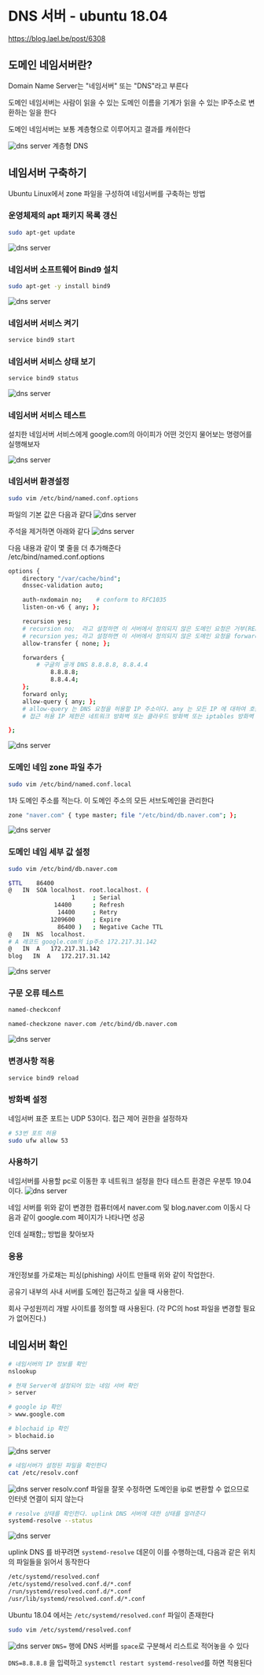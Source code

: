 # DNS 서버 - ubuntu 18.04

<https://blog.lael.be/post/6308>

## 도메인 네임서버란?

Domain Name Server는 "네임서버" 또는 "DNS"라고 부른다

도메인 네임서버는 사람이 읽을 수 있는 도메인 이름을 기계가 읽을 수 있는 IP주소로 변환하는 일을 한다

도메인 네임서버는 보통 계층형으로 이루어지고 결과를 캐쉬한다

![dns server](./imgs/dnsserver4.png)
계층형 DNS

## 네임서버 구축하기

Ubuntu Linux에서 zone 파일을 구성하여 네임서버를 구축하는 방법

### 운영체제의 apt 패키지 목록 갱신

```bash
sudo apt-get update
```

![dns server](./imgs/dnsserver5.png)

### 네임서버 소프트웨어 Bind9 설치

```bash
sudo apt-get -y install bind9
```

![dns server](./imgs/dnsserver6.png)

### 네임서버 서비스 켜기

```bash
service bind9 start
```

### 네임서버 서비스 상태 보기

```bash
service bind9 status
```

![dns server](./imgs/dnsserver7.png)

### 네임서버 서비스 테스트

설치한 네임서버 서비스에게 google.com의 아이피가 어떤 것인지 물어보는 명령어를 실행해보자

![dns server](./imgs/dnsserver8.png)

### 네임서버 환경설정

```bash
sudo vim /etc/bind/named.conf.options
```

파일의 기본 값은 다음과 같다
![dns server](./imgs/dnsserver9.png)

주석을 제거하면 아래와 같다
![dns server](./imgs/dnsserver10.png)

다음 내용과 같이 몇 줄을 더 추가해준다  
/etc/bind/named.conf.options

```bash
options {
    directory "/var/cache/bind";
    dnssec-validation auto;

    auth-nxdomain no;    # conform to RFC1035
    listen-on-v6 { any; };

    recursion yes;
    # recursion no;  라고 설정하면 이 서버에서 정의되지 않은 도메인 요청은 거부(REFUSE)한다. 이 경우 forward 관련 구문은 무시된다.
    # recursion yes; 라고 설정하면 이 서버에서 정의되지 않은 도메인 요청을 forwarders 서버에 전달하고 결과를 알려준다. 일반적으로 recursion yes를 많이 사용한다
    allow-transfer { none; };

    forwarders {
        # 구글의 공개 DNS 8.8.8.8, 8.8.4.4
            8.8.8.8;
            8.8.4.4;
    };
    forward only;
    allow-query { any; };
    # allow-query 는 DNS 요청을 허용할 IP 주소이다. any 는 모든 IP 에 대하여 호출 허용한다는 뜻.
    # 접근 허용 IP 제한은 네트워크 방화벽 또는 클라우드 방화벽 또는 iptables 방화벽 등에서 적절히 설정하자. (udp 53번 포트)

};
```

![dns server](./imgs/dnsserver11.png)

### 도메인 네임 zone 파일 추가

```bash
sudo vim /etc/bind/named.conf.local
```

1차 도메인 주소를 적는다. 이 도메인 주소의 모든 서브도메인을 관리한다

```bash
zone "naver.com" { type master; file "/etc/bind/db.naver.com"; };
```

![dns server](./imgs/dnsserver12.png)

### 도메인 네임 세부 값 설정

```bash
sudo vim /etc/bind/db.naver.com
```

```bash
$TTL    86400
@   IN  SOA localhost. root.localhost. (
                  1     ; Serial
             14400      ; Refresh
              14400     ; Retry
            1209600     ; Expire
              86400 )   ; Negative Cache TTL
@   IN  NS  localhost.
# A 레코드 google.com의 ip주소 172.217.31.142
@   IN  A   172.217.31.142
blog   IN  A   172.217.31.142
```

![dns server](./imgs/dnsserver15.png)

### 구문 오류 테스트

```bash
named-checkconf

named-checkzone naver.com /etc/bind/db.naver.com
```

![dns server](./imgs/dnsserver13.png)

### 변경사항 적용

```bash
service bind9 reload
```

### 방화벽 설정

네임서버 표준 포트는 UDP 53이다. 접근 제어 권한을 설정하자

```bash
# 53번 포트 허용
sudo ufw allow 53
```

### 사용하기

네임서버를 사용할 pc로 이동한 후 네트워크 설정을 한다
테스트 환경은 우분투 19.04이다.
![dns server](./imgs/dnsserver14.png)

네임 서버를 위와 같이 변경한 컴퓨터에서 naver.com 및 blog.naver.com 이동시 다음과 같이 google.com 페이지가 나타나면 성공

인데 실패함;;
방법을 찾아보자

### 응용

개인정보를 가로채는 피싱(phishing) 사이트 만들때 위와 같이 작업한다.

공유기 내부의 사내 서버를 도메인 접근하고 싶을 때 사용한다.

회사 구성원끼리 개발 사이트를 정의할 때 사용된다. (각 PC의 host 파일을 변경할 필요가 없어진다.)

## 네임서버 확인

```bash
# 네임서버의 IP 정보를 확인
nslookup

# 현재 Server에 설정되어 있는 네임 서버 확인
> server

# google ip 확인
> www.google.com

# blochaid ip 확인
> blochaid.io
```

![dns server](./imgs/dnsserver.png)

```bash
# 네임서버가 설정된 파일을 확인한다
cat /etc/resolv.conf
```

![dns server](./imgs/dnsserver1.png)
resolv.conf 파일을 잘못 수정하면 도메인을 ip로 변환할 수 없으므로 인터넷 연결이 되지 않는다

```bash
# resolve 상태를 확인한다. uplink DNS 서버에 대한 상태를 알려준다
systemd-resolve --status
```

![dns server](./imgs/dnsserver2.png)

uplink DNS 를 바꾸려면 `systemd-resolve` 데몬이 이를 수행하는데, 다음과 같은 위치의 파일들을 읽어서 동작한다

```bash
/etc/systemd/resolved.conf
/etc/systemd/resolved.conf.d/*.conf
/run/systemd/resolved.conf.d/*.conf
/usr/lib/systemd/resolved.conf.d/*.conf
```

Ubuntu 18.04 에서는 `/etc/systemd/resolved.conf` 파일이 존재한다

```bash
sudo vim /etc/systemd/resolved.conf
```

![dns server](./imgs/dnsserver3.png)
`DNS=` 행에 DNS 서버를 `space`로 구분해서 리스트로 적어놓을 수 있다

`DNS=8.8.8.8` 을 입력하고 `systemctl restart systemd-resolved`를 하면 적용된다
